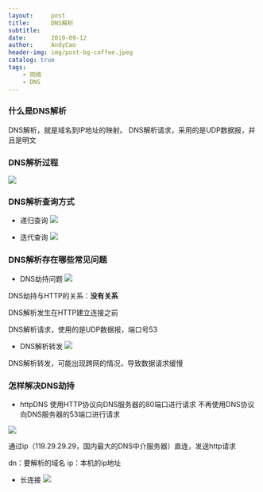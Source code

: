 ```yaml
---
layout:     post
title:      DNS解析
subtitle:   
date:       2019-09-12
author:     AndyCao
header-img: img/post-bg-coffee.jpeg
catalog: true
tags:
    - 网络
    - DNS
---
```


### 什么是DNS解析
DNS解析，就是域名到IP地址的映射。
DNS解析请求，采用的是UDP数据报，并且是明文

### DNS解析过程
![](https://user-gold-cdn.xitu.io/2019/11/16/16e74a8d7759de6a?w=830&h=352&f=png&s=50472)

### DNS解析查询方式
- 递归查询
![](https://user-gold-cdn.xitu.io/2019/11/16/16e74aaf2756d366?w=1110&h=618&f=png&s=113580)

- 迭代查询
![](https://user-gold-cdn.xitu.io/2019/11/16/16e74ac745d49b70?w=1220&h=590&f=png&s=122177)

### DNS解析存在哪些常见问题
- DNS劫持问题
![](https://user-gold-cdn.xitu.io/2019/11/16/16e74b48fb1b3ad9?w=1012&h=484&f=png&s=106663)

DNS劫持与HTTP的关系：**没有关系**

DNS解析发生在HTTP建立连接之前

DNS解析请求，使用的是UDP数据报，端口号53

- DNS解析转发
![](https://user-gold-cdn.xitu.io/2019/11/16/16e74b9304c6744b?w=1476&h=692&f=png&s=225887)

DNS解析转发，可能出现跨网的情况，导致数据请求缓慢

### 怎样解决DNS劫持
- httpDNS
使用HTTP协议向DNS服务器的80端口进行请求
不再使用DNS协议向DNS服务器的53端口进行请求

![](https://user-gold-cdn.xitu.io/2019/11/16/16e74c26e5887756?w=1190&h=596&f=png&s=197322)

通过ip（119.29.29.29，国内最大的DNS中介服务器）直连，发送http请求

dn：要解析的域名
ip：本机的ip地址

- 长连接
![](https://user-gold-cdn.xitu.io/2019/11/16/16e74c3de734de0e?w=1342&h=188&f=png&s=84405)